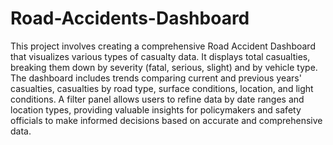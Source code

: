 # Road-Accidents-Dashboard
This project involves creating a comprehensive Road Accident Dashboard that visualizes various types of casualty data. It displays total casualties, breaking them down by severity (fatal, serious, slight) and by vehicle type. The dashboard includes trends comparing current and previous years' casualties, casualties by road type, surface conditions, location, and light conditions. A filter panel allows users to refine data by date ranges and location types, providing valuable insights for policymakers and safety officials to make informed decisions based on accurate and comprehensive data.
